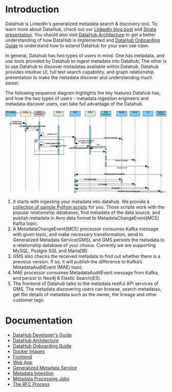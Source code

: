 # Introduction

DataHub is LinkedIn's generalized metadata search & discovery tool. To learn more about DataHub, check out our 
[LinkedIn blog post](https://engineering.linkedin.com/blog/2019/data-hub) and [Strata presentation](https://speakerdeck.com/shirshanka/the-evolution-of-metadata-linkedins-journey-strata-nyc-2019). You should also visit [DataHub Architecture](architecture/architecture.md) to get a better understanding of how DataHub is implemented and [DataHub Onboarding Guide](how/entity-onboarding.md) to understand how to extend DataHub for your own use case.

In general, Datahub has two types of users in mind. One has metadata, and use tools provided by Datahub to ingest metadata into Datahub;  The other is to use Datahub to discover metadatas available within Datahub. Datahub provides intuitive UI, full text search capablitity, and graph relationship presentation to make the metadata discover and understanding much eaiser. 

The following sequence diagram highlights the key features Datahub has, and how the two types of users - metadata ingestion engineers and metadata discover users, can take full advantage of the Datahub.

![datahub-sequence-diagram](imgs/datahub-sequence-diagram.png)
1. It starts with ingesting your metadata into datahub. We provide a [collection of sample Python scripts](https://github.com/linkedin/datahub/tree/master/metadata-ingestion) for you. Those scripts work with the popular relationship databases, find metadata of the data source, and publish metadata in Avro data format to MetadataChangeEvent(MCE) Kafka topic.
2. A MetadataChangeEvent(MCE) processor consumes Kafka message with given topic, and make necessary transformation, send to Generalized Metadata Service(GMS), and GMS persists the metadata to a relationship database of your choice. Currently we are supporting MySQL, Postgre SQL and MariaDB)
3. GMS also checks the received metadata to find out whether there is a previous version. If so, it will publish the difference to Kafka’s MetadataAuditEvent (MAE) topic.
4. MAE processor consumes MetadataAuditEvent message from Kafka, and persist to Neo4j & Elastic Search(ES).
5. The frontend of Datahub talks to the metadata restful API services of GMS. The metadata discovering users can browse, search metadatas, get the details of metadata such as the owner, the lineage and other customer tags. 


# Documentation
* [DataHub Developer's Guide](developers.md)
* [DataHub Architecture](architecture/architecture.md)
* [DataHub Onboarding Guide](how/entity-onboarding.md)
* [Docker Images](https://github.com/linkedin/datahub/tree/master/docker)
* [Frontend](https://github.com/linkedin/datahub/tree/master/datahub-frontend)
* [Web App](https://github.com/linkedin/datahub/tree/master/datahub-web)
* [Generalized Metadata Service](https://github.com/linkedin/datahub/tree/master/gms)
* [Metadata Ingestion](https://github.com/linkedin/datahub/tree/master/metadata-ingestion)
* [Metadata Processing Jobs](https://github.com/linkedin/datahub/tree/master/metadata-jobs)
* [The RFC Process](rfc.md)